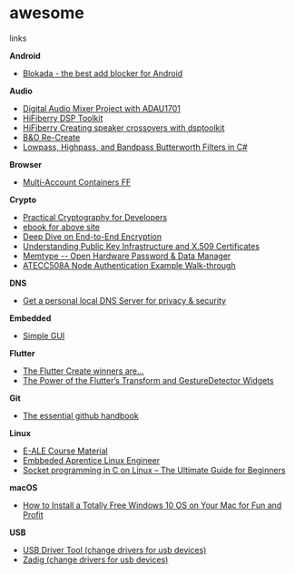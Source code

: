 # awesome
links


**Android**
* [Blokada - the best add blocker for Android](https://blokada.org/)


**Audio**
* [Digital Audio Mixer Project with ADAU1701](http://tataylino.com/digital-audio-mixer-project-with-adau1701/)
* [HiFiberry DSP Toolkit](https://github.com/hifiberry/hifiberry-dsp)
* [HiFiberry Creating speaker crossovers with dsptoolkit](https://github.com/hifiberry/hifiberry-dsp/blob/master/doc/crossovers.md)
* [B&O Re-Create](https://github.com/bang-olufsen/create/tree/master/DSP%20Programs)
* [Lowpass, Highpass, and Bandpass Butterworth Filters in C#](https://www.codeproject.com/Tips/5070936/Lowpass-Highpass-and-Bandpass-Butterworth-Filters)



**Browser**
* [Multi-Account Containers  FF](https://github.com/mozilla/multi-account-containers/#readme)


**Crypto**
* [Practical Cryptography for Developers](https://github.com/nakov/Practical-Cryptography-for-Developers-Book/blob/master/asymmetric-key-ciphers/ecc-encryption-decryption.md)
* [ebook for above site](https://cryptobook.nakov.com/)
* [Deep Dive on End-to-End Encryption](https://ssd.eff.org/en/module/deep-dive-end-end-encryption-how-do-public-key-encryption-systems-work)
* [Understanding Public Key Infrastructure and X.509 Certificates](https://www.linuxjournal.com/content/understanding-public-key-infrastructure-and-x509-certificates)
* [Memtype -- Open Hardware Password & Data Manager](https://github.com/jim17/memtype)
* [ATECC508A Node Authentication Example Walk-through](
https://www.digikey.com/eewiki/display/Motley/ATECC508A+Node+Authentication+Example+Walk-through)

**DNS**
* [Get a personal local DNS Server for privacy & security](https://technitium.com/dns/)

**Embedded**
* [Simple GUI](https://github.com/hampussandberg/HexConnect/wiki/Simple-GUI)


**Flutter**
* [The Flutter Create winners are…](https://medium.com/flutter/the-flutter-create-winners-are-40980f2d20b3)
* [The Power of the Flutter’s Transform and GestureDetector Widgets](https://medium.com/flutter/the-power-of-the-flutters-transform-and-gesturedetector-widgets-6834f5a25be9)



**Git**
* [The essential github handbook](https://www.freecodecamp.org/news/the-essential-git-handbook-a1cf77ed11b5/)


**Linux**
* [E-ALE Course Material](https://cm.e-ale.org/2019/LCA2019/)
* [Embbeded Aprentice Linux Engineer](https://github.com/e-ale/)
* [Socket programming in C on Linux – The Ultimate Guide for Beginners](https://www.binarytides.com/socket-programming-c-linux-tutorial/)


**macOS**
* [How to Install a Totally Free Windows 10 OS on Your Mac for Fun and Profit](https://towardsdatascience.com/how-to-install-a-free-windows-virtual-machine-on-your-mac-bf7cbc05888e)


**USB**  
* [USB Driver Tool (change drivers for usb devices)](http://visualgdb.com/UsbDriverTool/)  
* [Zadig (change drivers for usb devices)](https://zadig.akeo.ie/)
